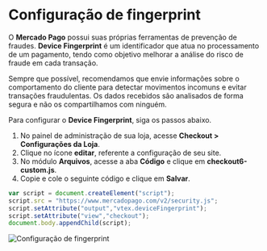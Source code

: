 # Configuração de fingerprint

O **Mercado Pago** possui suas próprias ferramentas de prevenção de fraudes. **Device Fingerprint** é um identificador que atua no processamento de um pagamento, tendo como objetivo melhorar a análise do risco de fraude em cada transação. 

Sempre que possível, recomendamos que envie informações sobre o comportamento do cliente para detectar movimentos incomuns e evitar transações fraudulentas. Os dados recebidos são analisados de forma segura e não os compartilhamos com ninguém.

Para configurar o **Device Fingerprint**, siga os passos abaixo.

1. No painel de administração de sua loja, acesse **Checkout > Configurações da Loja**.
2. Clique no ícone **editar**, referente a configuração de seu site.
3. No módulo **Arquivos**, acesse a aba **Código** e clique em **checkout6-custom.js**.
4. Copie e cole o seguinte código e clique em **Salvar**.

```javascript
var script = document.createElement("script");
script.src = "https://www.mercadopago.com/v2/security.js";
script.setAttribute("output","vtex.deviceFingerprint");
script.setAttribute("view","checkout");
document.body.appendChild(script);
```

![Configuração de fingerprint](vtex/devicefingerprint-imagenv2-pt.gif)

